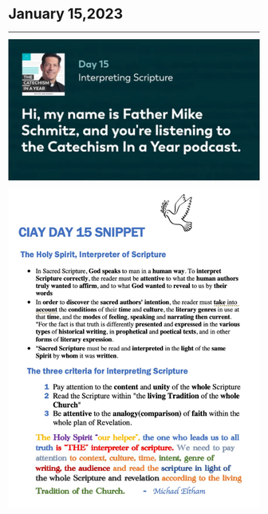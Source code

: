 # January 15,2023
---

[![Interpreting Scripture](https://github.com/fernal73/CIAY/blob/main/January/jpgs/Day015.jpg?raw=true)](https://youtu.be/gS4ndVFUaWU "Interpreting Scripture")

![Day 15 Snippet](https://github.com/fernal73/CIAY/blob/main/January/jpgs/Day15Snippet.jpg?raw=true)
